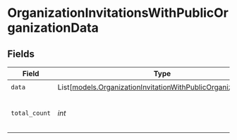 # OrganizationInvitationsWithPublicOrganizationData


## Fields

| Field                                                                                                                          | Type                                                                                                                           | Required                                                                                                                       | Description                                                                                                                    |
| ------------------------------------------------------------------------------------------------------------------------------ | ------------------------------------------------------------------------------------------------------------------------------ | ------------------------------------------------------------------------------------------------------------------------------ | ------------------------------------------------------------------------------------------------------------------------------ |
| `data`                                                                                                                         | List[[models.OrganizationInvitationWithPublicOrganizationData](../models/organizationinvitationwithpublicorganizationdata.md)] | :heavy_check_mark:                                                                                                             | N/A                                                                                                                            |
| `total_count`                                                                                                                  | *int*                                                                                                                          | :heavy_check_mark:                                                                                                             | Total number of organization invitations<br/>                                                                                  |